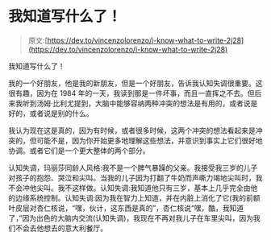 # 我知道写什么了！

> 原文:[https://dev.to/vincenzolorenzo/i-know-what-to-write-2j28](https://dev.to/vincenzolorenzo/i-know-what-to-write-2j28)

我知道写什么了！

我的一个好朋友，他是我的新朋友，但是一个好朋友，告诉我认知失调很重要。这很有趣，因为在 1984 年的一天，我读到那是一件坏事，而且一直挥之不去。但后来我听到汤姆·比利尤提到，大脑中能够容纳两种冲突的想法是有用的，或者说是好的，或者说是别的什么。

我认为现在这是真的，因为有时候，或者很多时候，这两个冲突的想法看起来是冲突的，但可能不是，因为你开始更多地理解这些想法，并意识到事实上它们很好地协调。或者它们是一个更大整体的两个部分。

认知失调，玛丽莎同龄人风格:我不是一个脾气暴躁的父亲。我接受我三岁的儿子对孩子的抱怨、哭泣和尖叫。当我的儿子因为打翻了牛奶而声嘶力竭地尖叫时，我不会冲他尖叫。我不这样做。认知失调:我知道他只有三岁，基本上几乎完全由他的边缘系统控制。认知失调:因为我在智力上知道，并在内脏上消化了它(我的前额叶皮层对杏仁核说，“嘿，伙计，这东西是真的”，杏仁核说“嘿，酷，我知道了，”因为出色的大脑内交流(认知失调)，我现在不再对我儿子在车里尖叫，因为我们不会去他想去的意大利餐厅。